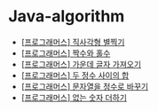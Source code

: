 # Java-algorithm

- [\[프로그래머스\] 직사각형 별찍기](https://github.com/civilcoy/Programmers/tree/master/src/main/java/com/algorithm/level1/rectangular_star)
- [\[프로그래머스\] 짝수와 홀수](https://github.com/civilcoy/Programmers/tree/master/src/main/java/com/algorithm/level1/even_and_odd)
- [\[프로그래머스\] 가운데 글자 가져오기](https://github.com/civilcoy/Programmers/tree/master/src/main/java/com/algorithm/level1/get_middle_letter)
- [\[프로그래머스\] 두 정수 사이의 합](https://github.com/civilcoy/Programmers/tree/master/src/main/java/com/algorithm/level1/sum_between_two_integers)
- [\[프로그래머스\] 문자열을 정수로 바꾸기](https://github.com/civilcoy/Programmers/tree/master/src/main/java/com/algorithm/level1/convert_string_to_integer)
- [\[프로그래머스\] 없는 숫자 더하기](https://github.com/civilcoy/Programmers/tree/master/src/main/java/com/algorithm/level1/add_missing_number)